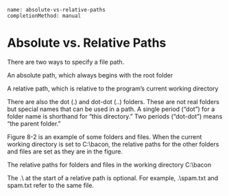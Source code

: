 ```ngMeta
name: absolute-vs-relative-paths
completionMethod: manual
```
# Absolute vs. Relative Paths
There are two ways to specify a file path.

An absolute path, which always begins with the root folder

A relative path, which is relative to the program’s current working directory

There are also the dot (.) and dot-dot (..) folders. These are not real folders but special names that can be used in a path. A single period (“dot”) for a folder name is shorthand for “this directory.” Two periods (“dot-dot”) means “the parent folder.”

Figure 8-2 is an example of some folders and files. When the current working directory is set to C:\bacon, the relative paths for the other folders and files are set as they are in the figure.

<!-- ![image](assets/000032.jpg)
 -->
The relative paths for folders and files in the working directory C:\bacon

The .\ at the start of a relative path is optional. For example, .\spam.txt and spam.txt refer to the same file.